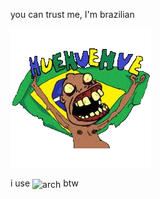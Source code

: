 you can trust me, I'm brazilian

<img alt="brbr" src="./br.png" align="center" />

i use <img align="center" src="https://cdn3.emoji.gg/emojis/4744_arch.png" width="16px" height="16px" alt="arch"/> btw 

